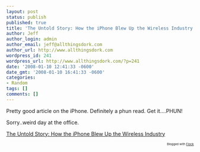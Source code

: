 ```yaml
---
layout: post
status: publish
published: true
title: 'The Untold Story: How the iPhone Blew Up the Wireless Industry'
author: Jeff
author_login: admin
author_email: jeff@allthingsdork.com
author_url: http://www.allthingsdork.com
wordpress_id: 241
wordpress_url: http://www.allthingsdork.com/?p=241
date: '2008-01-10 12:41:33 -0600'
date_gmt: '2008-01-10 16:41:33 -0600'
categories:
- Random
tags: []
comments: []
---
```

<p>Pretty good article on the iPhone. Definitely a phun read. Get it....PHUN!</p>
<p>Sorry..weird day at the office.</p>
<p><a href="http://www.wired.com/gadgets/wireless/magazine/16-02/ff_iphone?currentPage=all">The Untold Story: How the iPhone Blew Up the Wireless Industry</a> </p>
<p style="text-align: right; font-size: 8px">Blogged with <a href="http://www.flock.com/blogged-with-flock" title="Flock" target="_new">Flock</a></p></p>
